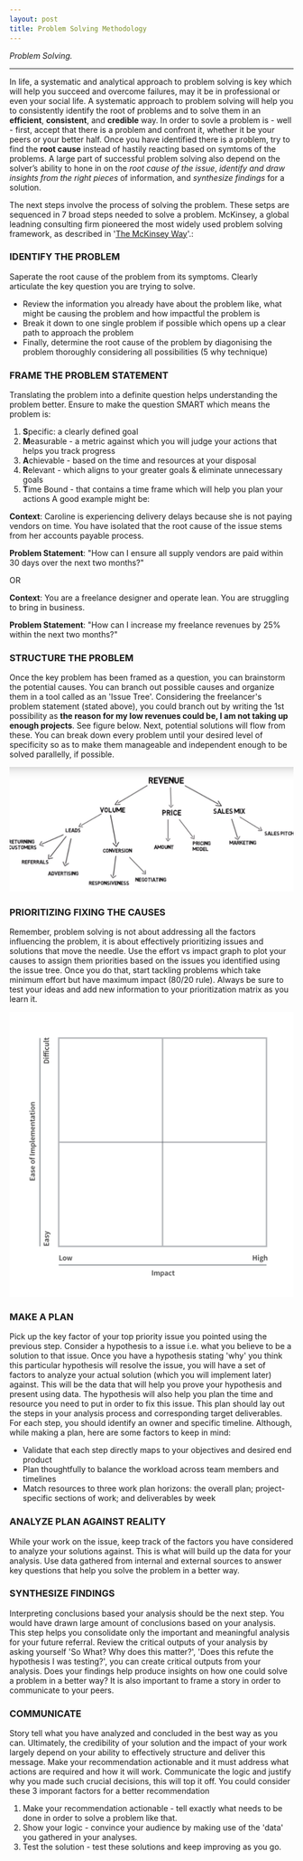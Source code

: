 ```yaml
---
layout: post
title: Problem Solving Methodology
---
```


*Problem Solving.*

-----

In life, a systematic and analytical approach to problem solving is key which will help you succeed and overcome failures, may it be in professional or even your social life. A systematic approach to problem solving will help you to consistently identify the root of problems and to solve them in an **efficient**, **consistent**, and **credible** way. In order to sovle a problem is - well - first, accept that there is a problem and confront it, whether it be your peers or your better half. Once you have identified there is a problem, try to find the **root cause** instead of hastily reacting based on symtoms of the problems. A large part of successful problem solving also depend on the solver’s ability to hone in on the _root cause of the issue_, _identify and draw insights from the right pieces_ of information, and _synthesize findings_ for a solution.

The next steps involve the process of solving the problem. These setps are sequenced in 7 broad steps needed to solve a problem. McKinsey, a global leadning consulting firm pioneered the most widely used problem solving framework, as described in '[The McKinsey Way](http://www.logro.sk/na_stiahnutie/the_mckinsey_way.pdf)'.:

### IDENTIFY THE PROBLEM
Saperate the root cause of the problem from its symptoms. Clearly articulate the key question you are trying to solve.
- Review the information you already have about the problem like, what might be causing the problem and how impactful the problem is
- Break it down to one single problem if possible which opens up a clear path to approach the problem
- Finally, determine the root cause of the problem by diagonising the problem thoroughly considering all possibilities (5 why technique)

### FRAME THE PROBLEM STATEMENT
Translating the problem into a definite question helps understanding the problem better. Ensure to make the question SMART which means
the problem is:

1. **S**pecific: a clearly defined goal
2. **M**easurable - a metric against which you will judge your actions that helps you track progress
3. **A**chievable - based on the time and resources at your disposal
4. **R**elevant - which aligns to your greater goals & eliminate unnecessary goals
5. **T**ime Bound - that contains a time frame which will help you plan your actions
A good example might be:

**Context**: Caroline is experiencing delivery delays because she is not paying vendors on time. You have isolated that the root cause of the issue stems from her accounts payable process.

**Problem Statement**: "How can I ensure all supply vendors are paid within 30 days over the next two months?"

OR

**Context**: You are a freelance designer and operate lean. You are struggling to bring in business.

**Problem Statement**: "How can I increase my freelance revenues by 25% within the next two months?"

### STRUCTURE THE PROBLEM
Once the key problem has been framed as a question, you can brainstorm the potential causes. You can branch out possible causes and organize them in a tool called as an 'Issue Tree'. Considering the freelancer's problem statement (stated above), you could branch out by writing the 1st possibility as __the reason for my low revenues could be, I am not taking up enough projects__. See figure below. Next, potential solutions will flow from these. You can break down every problem until your desired level of specificity so as to make them manageable and independent enough to be solved parallelly, if possible.

![Issue Tree](/assets/issue_tree_example.png)

### PRIORITIZING FIXING THE CAUSES
Remember, problem solving is not about addressing all the factors influencing the problem, it is about effectively prioritizing issues and solutions that move the needle. Use the effort vs impact graph to plot your causes to assign them priorities based on the issues you identified using the issue tree. Once you do that, start tackling problems which take minimum effort but have maximum impact (80/20 rule). Always be sure to test your ideas and add new information to your prioritization matrix as you learn it.

![Prioritizing Issues](/assets/prioritize.png)

### MAKE A PLAN
Pick up the key factor of your top priority issue you pointed using the previous step. Consider a hypothesis to a issue i.e. what you believe to be a solution to that issue. Once you have a hypothesis stating 'why' you think this particular hypothesis will resolve the issue, you will have a set of factors to analyze your actual solution (which you will implement later) against. This will be the data that will help you prove your hypothesis and present using data. The hypothesis will also help you plan the time and resource you need to put in order to fix this issue. This plan should lay out the steps in your analysis process and corresponding target deliverables. For each step, you should identify an owner and specific timeline. Although, while making a plan, here are some factors to keep in mind:

- Validate that each step directly maps to your objectives and desired end product
- Plan thoughtfully to balance the workload across team members and timelines
- Match resources to three work plan horizons: the overall plan; project-specific sections of work; and deliverables by week 

### ANALYZE PLAN AGAINST REALITY
While your work on the issue, keep track of the factors you have considered to analyze your solutions against. This is what will build up the data for your analysis. Use data gathered from internal and external sources to answer key questions that help you solve the problem in a better way.

### SYNTHESIZE FINDINGS
Interpreting conclusions based your analysis should be the next step. You would have drawn large amount of conclusions based on your analysis. This step helps you consolidate only the important and meaningful analysis for your future referral. Review the critical outputs of your analysis by asking yourself 'So What? Why does this matter?', 'Does this refute the hypothesis I was testing?', you can create critical outputs from your analysis. Does your findings help produce insights on how one could solve a problem in a better way? It is also important to frame a story in order to communicate to your peers.

### COMMUNICATE
Story tell what you have analyzed and concluded in the best way as you can. Ultimately, the credibility of your solution and the impact of your work largely depend on your ability to effectively structure and deliver this message. Make your recommendation actionable and it must address what actions are required and how it will work. Communicate the logic and justify why you made such crucial decisions, this will top it off. You could consider these 3 imporant factors for a better recommendation
1. Make your recommendation actionable - tell exactly what needs to be done in order to solve a problem like that.
2. Show your logic - convince your audience by making use of the 'data' you gathered in your analyses.
3. Test the solution - test these solutions and keep improving as you go.

